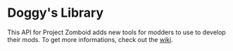 # Doggy's Library
This API for Project Zomboid adds new tools for modders to use to develop their mods. To get more informations, check out the [wiki](https://github.com/SirDoggyJvla/Doggy-s-API/wiki).
